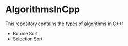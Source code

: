# AlgorithmsInCpp

This repository contains the types of algorithms in C++:
<ul>
<li>Bubble Sort</li>
<li>Selection Sort</li>
</ul>


